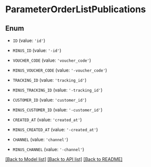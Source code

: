# ParameterOrderListPublications


## Enum

* `ID` (value: `'id'`)

* `MINUS_ID` (value: `'-id'`)

* `VOUCHER_CODE` (value: `'voucher_code'`)

* `MINUS_VOUCHER_CODE` (value: `'-voucher_code'`)

* `TRACKING_ID` (value: `'tracking_id'`)

* `MINUS_TRACKING_ID` (value: `'-tracking_id'`)

* `CUSTOMER_ID` (value: `'customer_id'`)

* `MINUS_CUSTOMER_ID` (value: `'-customer_id'`)

* `CREATED_AT` (value: `'created_at'`)

* `MINUS_CREATED_AT` (value: `'-created_at'`)

* `CHANNEL` (value: `'channel'`)

* `MINUS_CHANNEL` (value: `'-channel'`)

[[Back to Model list]](../README.md#documentation-for-models) [[Back to API list]](../README.md#documentation-for-api-endpoints) [[Back to README]](../README.md)



